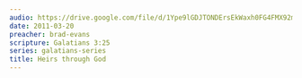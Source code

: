 ```yaml
---
audio: https://drive.google.com/file/d/1Ype9lGDJTONDErsEkWaxh0FG4FMX92mP/view
date: 2011-03-20
preacher: brad-evans
scripture: Galatians 3:25
series: galatians-series
title: Heirs through God
---
```

